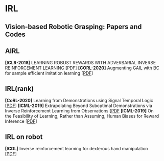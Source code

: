 # IRL
## Vision-based Robotic Grasping: Papers and Codes

## AIRL
**[ICLR-2018]** LEARNING ROBUST REWARDS WITH ADVERSARIAL INVERSE REINFORCEMENT LEARNING [[PDF](https://arxiv.org/abs/1710.11248)]
**[CORL-2020]** Augmenting GAIL with BC for sample efficient imitation learning [[PDF](https://arxiv.org/abs/2001.07798)]

## IRL(rank)
**[CoRL-2020]** Learning from Demonstrations using Signal Temporal Logic [[PDF](https://arxiv.org/abs/2102.07730)]
**[ICML-2019]** Extrapolating Beyond Suboptimal Demonstrations via Inverse Reinforcement Learning from Observations [[PDF](https://proceedings.mlr.press/v97/brown19a.html)
**[ICML-2019]** On the Feasibility of Learning, Rather than Assuming, Human Biases for Reward Inference [[PDF](https://arxiv.org/abs/1906.09624)]

## IRL on robot
**[ICDL]** Inverse reinforcement learning for dexterous hand manipulation [[PDF](https://ieeexplore.ieee.org/abstract/document/9515637)]
